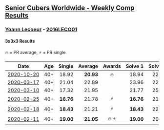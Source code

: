 <style>table {white-space: nowrap;}</style>

## [Senior Cubers Worldwide - Weekly Comp Results](/scw-comp/results/)
### [Yoann Lecoeur](README.md) - [2016LECO01](https://www.worldcubeassociation.org/persons/2016LECO01?event=333)
#### 3x3x3 Results

<span style="white-space: nowrap;">🔥 = PR average</span>, <span style="white-space: nowrap;">⚡ = PR single</span>.

| Date | Age | Single | Average | Awards | Solve 1 | Solve 2 | Solve 3 | Solve 4 | Solve 5 | Video |
| :--: | :--: | --: | --: | :--: | --: | --: | --: | --: | --: | :-- |
| [2020-10-20](../../results/2020-10-20/333.md) | 40+ | 18.92 | **20.93** | 🔥 | 18.94 | 22.58 | 21.28 | 18.92 | 24.22 | [Desktop](https://www.facebook.com/events/1017705805364611/permalink/1022443291557529) / [Mobile](https://m.facebook.com/events/1017705805364611?view=permalink&id=1022443291557529) |
| [2020-03-17](../../results/2020-03-17/333.md) | 40+ | 21.04 | 22.89 |  | 23.96 | 22.65 | 21.04 | 22.06 | 26.16 | [Desktop](https://www.facebook.com/events/280686576235146/permalink/283354525968351) / [Mobile](https://m.facebook.com/events/280686576235146?view=permalink&id=283354525968351) |
| [2020-03-10](../../results/2020-03-10/333.md) | 40+ | 17.32 | 21.95 |  | 21.77 | 25.37 | 17.32 | 23.12 | 20.97 | [Desktop](https://www.facebook.com/events/164742401163863/permalink/167223714249065) / [Mobile](https://m.facebook.com/events/164742401163863?view=permalink&id=167223714249065) |
| [2020-02-25](../../results/2020-02-25/333.md) | 40+ | **16.76** | 21.78 | ⚡ | **16.76** | 21.12 | 21.76 | 23.07 | 22.47 | [Desktop](https://www.facebook.com/events/196320811461109/permalink/198828911210299) / [Mobile](https://m.facebook.com/events/196320811461109?view=permalink&id=198828911210299) |
| [2020-02-18](../../results/2020-02-18/333.md) | 40+ | **18.43** | 21.21 | ⚡ | **18.43** | 22.57 | 19.43 | 24.53 | 21.62 | [Desktop](https://www.facebook.com/events/2558750947697073/permalink/2562380344000800) / [Mobile](https://m.facebook.com/events/2558750947697073?view=permalink&id=2562380344000800) |
| [2020-02-11](../../results/2020-02-11/333.md) | 40+ | **19.00** | **21.05** | 🔥 ⚡ | **19.00** | 20.62 | 29.04 | 19.39 | 23.15 | [Desktop](https://www.facebook.com/events/616423959107229/permalink/616850075731284) / [Mobile](https://m.facebook.com/events/616423959107229?view=permalink&id=616850075731284) |


<!-- Global site tag (gtag.js) - Google Analytics -->
<script async src="https://www.googletagmanager.com/gtag/js?id=UA-86348435-3"></script>
<script>window.dataLayer = window.dataLayer || []; function gtag() {dataLayer.push(arguments);} gtag('js', new Date()); gtag('config', 'UA-86348435-3');</script>
